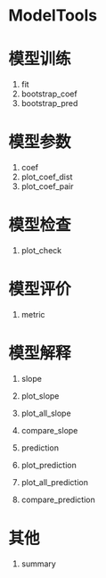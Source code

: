 # ModelTools 


# 模型训练

1. fit
1. bootstrap_coef
1. bootstrap_pred

# 模型参数

1. coef
1. plot_coef_dist
1. plot_coef_pair

# 模型检查

1. plot_check

# 模型评价

1. metric

# 模型解释

1. slope
1. plot_slope
1. plot_all_slope
1. compare_slope

1. prediction
1. plot_prediction
1. plot_all_prediction
1. compare_prediction

# 其他
1. summary